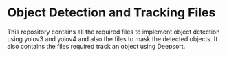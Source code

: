 # Object Detection and Tracking Files

This repository contains all the required files to implement object detection using yolov3 and yolov4 and also the files to mask the detected objects. 
It also contains the files required track an object using Deepsort.
